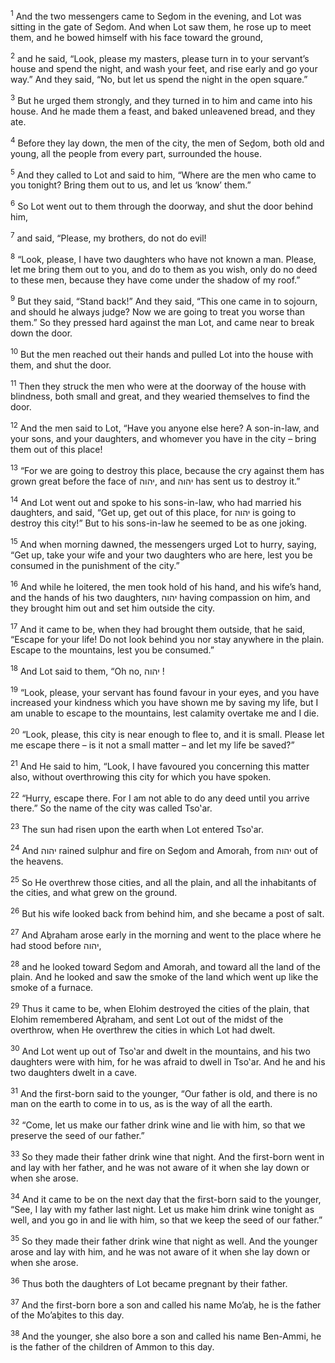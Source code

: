 <sup>1</sup> And the two messengers came to Seḏom in the evening, and Lot was sitting in the gate of Seḏom. And when Lot saw them, he rose up to meet them, and he bowed himself with his face toward the ground,

<sup>2</sup> and he said, “Look, please my masters, please turn in to your servant’s house and spend the night, and wash your feet, and rise early and go your way.” And they said, “No, but let us spend the night in the open square.”

<sup>3</sup> But he urged them strongly, and they turned in to him and came into his house. And he made them a feast, and baked unleavened bread, and they ate.

<sup>4</sup> Before they lay down, the men of the city, the men of Seḏom, both old and young, all the people from every part, surrounded the house.

<sup>5</sup> And they called to Lot and said to him, “Where are the men who came to you tonight? Bring them out to us, and let us ‘know’ them.”

<sup>6</sup> So Lot went out to them through the doorway, and shut the door behind him,

<sup>7</sup> and said, “Please, my brothers, do not do evil!

<sup>8</sup> “Look, please, I have two daughters who have not known a man. Please, let me bring them out to you, and do to them as you wish, only do no deed to these men, because they have come under the shadow of my roof.”

<sup>9</sup> But they said, “Stand back!” And they said, “This one came in to sojourn, and should he always judge? Now we are going to treat you worse than them.” So they pressed hard against the man Lot, and came near to break down the door.

<sup>10</sup> But the men reached out their hands and pulled Lot into the house with them, and shut the door.

<sup>11</sup> Then they struck the men who were at the doorway of the house with blindness, both small and great, and they wearied themselves to find the door.

<sup>12</sup> And the men said to Lot, “Have you anyone else here? A son-in-law, and your sons, and your daughters, and whomever you have in the city – bring them out of this place!

<sup>13</sup> “For we are going to destroy this place, because the cry against them has grown great before the face of יהוה, and יהוה has sent us to destroy it.”

<sup>14</sup> And Lot went out and spoke to his sons-in-law, who had married his daughters, and said, “Get up, get out of this place, for יהוה is going to destroy this city!” But to his sons-in-law he seemed to be as one joking.

<sup>15</sup> And when morning dawned, the messengers urged Lot to hurry, saying, “Get up, take your wife and your two daughters who are here, lest you be consumed in the punishment of the city.”

<sup>16</sup> And while he loitered, the men took hold of his hand, and his wife’s hand, and the hands of his two daughters, יהוה having compassion on him, and they brought him out and set him outside the city.

<sup>17</sup> And it came to be, when they had brought them outside, that he said, “Escape for your life! Do not look behind you nor stay anywhere in the plain. Escape to the mountains, lest you be consumed.”

<sup>18</sup> And Lot said to them, “Oh no, יהוה !

<sup>19</sup> “Look, please, your servant has found favour in your eyes, and you have increased your kindness which you have shown me by saving my life, but I am unable to escape to the mountains, lest calamity overtake me and I die.

<sup>20</sup> “Look, please, this city is near enough to flee to, and it is small. Please let me escape there – is it not a small matter – and let my life be saved?”

<sup>21</sup> And He said to him, “Look, I have favoured you concerning this matter also, without overthrowing this city for which you have spoken.

<sup>22</sup> “Hurry, escape there. For I am not able to do any deed until you arrive there.” So the name of the city was called Tso‛ar.

<sup>23</sup> The sun had risen upon the earth when Lot entered Tso‛ar.

<sup>24</sup> And יהוה rained sulphur and fire on Seḏom and Amorah, from יהוה out of the heavens.

<sup>25</sup> So He overthrew those cities, and all the plain, and all the inhabitants of the cities, and what grew on the ground.

<sup>26</sup> But his wife looked back from behind him, and she became a post of salt.

<sup>27</sup> And Aḇraham arose early in the morning and went to the place where he had stood before יהוה,

<sup>28</sup> and he looked toward Seḏom and Amorah, and toward all the land of the plain. And he looked and saw the smoke of the land which went up like the smoke of a furnace.

<sup>29</sup> Thus it came to be, when Elohim destroyed the cities of the plain, that Elohim remembered Aḇraham, and sent Lot out of the midst of the overthrow, when He overthrew the cities in which Lot had dwelt.

<sup>30</sup> And Lot went up out of Tso‛ar and dwelt in the mountains, and his two daughters were with him, for he was afraid to dwell in Tso‛ar. And he and his two daughters dwelt in a cave.

<sup>31</sup> And the first-born said to the younger, “Our father is old, and there is no man on the earth to come in to us, as is the way of all the earth.

<sup>32</sup> “Come, let us make our father drink wine and lie with him, so that we preserve the seed of our father.”

<sup>33</sup> So they made their father drink wine that night. And the first-born went in and lay with her father, and he was not aware of it when she lay down or when she arose.

<sup>34</sup> And it came to be on the next day that the first-born said to the younger, “See, I lay with my father last night. Let us make him drink wine tonight as well, and you go in and lie with him, so that we keep the seed of our father.”

<sup>35</sup> So they made their father drink wine that night as well. And the younger arose and lay with him, and he was not aware of it when she lay down or when she arose.

<sup>36</sup> Thus both the daughters of Lot became pregnant by their father.

<sup>37</sup> And the first-born bore a son and called his name Mo’aḇ, he is the father of the Mo’aḇites to this day.

<sup>38</sup> And the younger, she also bore a son and called his name Ben-Ammi, he is the father of the children of Ammon to this day.

